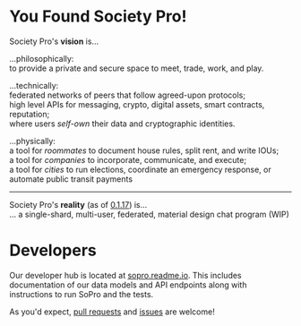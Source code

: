 You Found Society Pro!
======================

Society Pro's **vision** is...

...philosophically:  
   to provide a private and secure space to meet, trade, work, and play.

...technically:  
   federated networks of peers that follow agreed-upon protocols;  
   high level APIs for messaging, crypto, digital assets, smart contracts, reputation;  
   where users *self-own* their data and cryptographic identities.

...physically:  
   a tool for *roommates* to document house rules, split rent, and write IOUs;  
   a tool for *companies* to incorporate, communicate, and execute;  
   a tool for *cities* to run elections, coordinate an emergency response, or automate public transit payments

---

Society Pro's **reality** (as of [0.1.17](https://github.com/SocietyPro/sopro/tree/0.1.17)) is...  
... a single-shard, multi-user, federated, material design chat program (WIP)

Developers
==========

Our developer hub is located at [sopro.readme.io](http://sopro.readme.io/v0/docs/getting-started). This includes documentation of our data models and API endpoints along with instructions to run SoPro and the tests.

As you'd expect, [pull requests](https://github.com/SocietyPro/sopro/pulls) and [issues](https://github.com/SocietyPro/sopro/issues) are welcome!